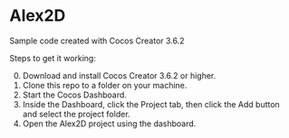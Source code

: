 # Alex2D

Sample code created with Cocos Creator 3.6.2

Steps to get it working:

0. Download and install Cocos Creator 3.6.2 or higher.
1. Clone this repo to a folder on your machine.
2. Start the Cocos Dashboard.
3. Inside the Dashboard, click the Project tab, then click the Add button and select the project folder.
4. Open the Alex2D project using the dashboard.
